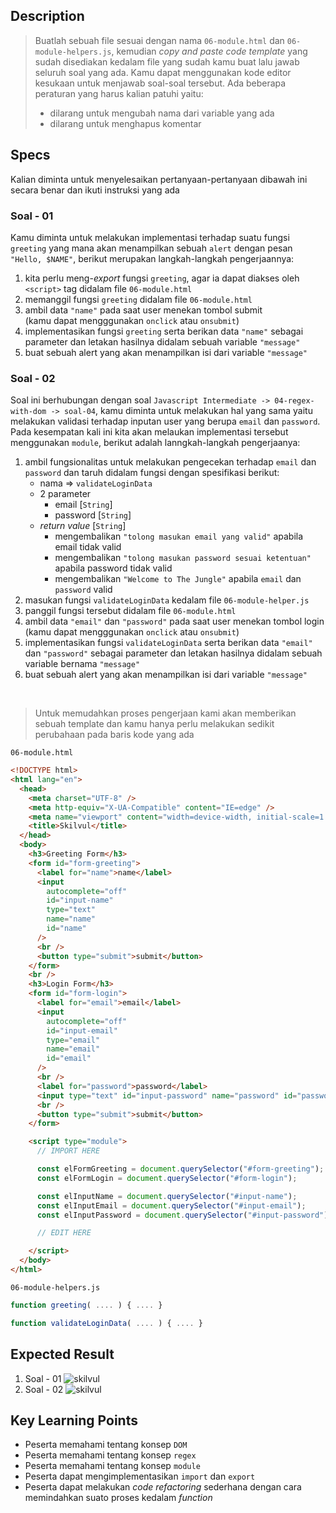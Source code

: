 ## Description
> Buatlah sebuah file sesuai dengan nama `06-module.html` dan `06-module-helpers.js`, kemudian *copy and paste code template* yang sudah disediakan kedalam file yang sudah kamu buat lalu jawab seluruh soal yang ada. Kamu dapat menggunakan kode editor kesukaan untuk menjawab soal-soal tersebut. Ada beberapa peraturan yang harus kalian patuhi yaitu:
> - dilarang untuk mengubah nama dari variable yang ada
> - dilarang untuk menghapus komentar

## Specs
Kalian diminta untuk menyelesaikan pertanyaan-pertanyaan dibawah ini secara benar dan ikuti instruksi yang ada

### Soal - 01
Kamu diminta untuk melakukan implementasi terhadap suatu fungsi `greeting` yang mana akan menampilkan sebuah `alert` dengan pesan `"Hello, $NAME"`, berikut merupakan langkah-langkah pengerjaannya:
1. kita perlu meng-*export* fungsi `greeting`, agar ia dapat diakses oleh `<script>` tag didalam file `06-module.html`
2. memanggil fungsi `greeting` didalam file `06-module.html`
3. ambil data `"name"` pada saat user menekan tombol submit<br>(kamu dapat mengggunakan `onclick` atau `onsubmit`)
5. implementasikan fungsi `greeting` serta berikan data `"name"` sebagai parameter dan letakan hasilnya didalam sebuah variable `"message"`
6. buat sebuah alert yang akan menampilkan isi dari variable `"message"`


### Soal - 02
Soal ini berhubungan dengan soal `Javascript Intermediate -> 04-regex-with-dom -> soal-04`, kamu diminta untuk melakukan hal yang sama yaitu melakukan validasi terhadap inputan user yang berupa `email` dan `password`. Pada kesempatan kali ini kita akan melaukan implementasi tersebut menggunakan `module`, berikut adalah lanngkah-langkah pengerjaanya:

1. ambil fungsionalitas untuk melakukan pengecekan terhadap `email` dan `password` dan taruh didalam fungsi dengan spesifikasi berikut:
   - nama => `validateLoginData`
   - 2 parameter
     - email [`String`]
     - password [`String`]
   - *return value* [`String`]
     - mengembalikan `"tolong masukan email yang valid"` apabila email tidak valid
     - mengembalikan `"tolong masukan password sesuai ketentuan"` apabila password tidak valid
     - mengembalikan `"Welcome to The Jungle"` apabila `email` dan `password` valid
2. masukan fungsi `validateLoginData` kedalam file `06-module-helper.js`
3. panggil fungsi tersebut didalam file `06-module.html`
4. ambil data `"email"` dan `"password"` pada saat user menekan tombol login<br>(kamu dapat mengggunakan `onclick` atau `onsubmit`)
5. implementasikan fungsi `validateLoginData` serta berikan data `"email"` dan `"password"` sebagai parameter dan letakan hasilnya didalam sebuah variable bernama `"message"`
6. buat sebuah alert yang akan menampilkan isi dari variable `"message"`

<br>

> Untuk memudahkan proses pengerjaan kami akan memberikan sebuah template dan kamu hanya perlu melakukan sedikit perubahaan pada baris kode yang ada

`06-module.html`
```HTML
<!DOCTYPE html>
<html lang="en">
  <head>
    <meta charset="UTF-8" />
    <meta http-equiv="X-UA-Compatible" content="IE=edge" />
    <meta name="viewport" content="width=device-width, initial-scale=1.0" />
    <title>Skilvul</title>
  </head>
  <body>
    <h3>Greeting Form</h3>
    <form id="form-greeting">
      <label for="name">name</label>
      <input
        autocomplete="off"
        id="input-name"
        type="text"
        name="name"
        id="name"
      />
      <br />
      <button type="submit">submit</button>
    </form>
    <br />
    <h3>Login Form</h3>
    <form id="form-login">
      <label for="email">email</label>
      <input
        autocomplete="off"
        id="input-email"
        type="email"
        name="email"
        id="email"
      />
      <br />
      <label for="password">password</label>
      <input type="text" id="input-password" name="password" id="password" />
      <br />
      <button type="submit">submit</button>
    </form>

    <script type="module">
      // IMPORT HERE

      const elFormGreeting = document.querySelector("#form-greeting");
      const elFormLogin = document.querySelector("#form-login");

      const elInputName = document.querySelector("#input-name");
      const elInputEmail = document.querySelector("#input-email");
      const elInputPassword = document.querySelector("#input-password");

      // EDIT HERE

    </script>
  </body>
</html>
```

`06-module-helpers.js`
```Javascript
function greeting( .... ) { .... }

function validateLoginData( .... ) { .... }
```



## Expected Result
1. Soal - 01
    ![skilvul](https://skilvul-prod-01.s3.ap-southeast-1.amazonaws.com/lesson/full-stack-assignment/module-01.gif)
2. Soal - 02
    ![skilvul](https://skilvul-prod-01.s3.ap-southeast-1.amazonaws.com/lesson/full-stack-assignment/module-02.gif)

## Key Learning Points
- Peserta memahami tentang konsep `DOM`
- Peserta memahami tentang konsep `regex`
- Peserta memahami tentang konsep `module`
- Peserta dapat mengimplementasikan `import` dan `export`
- Peserta dapat melakukan *code refactoring* sederhana dengan cara memindahkan suato proses kedalam *function*